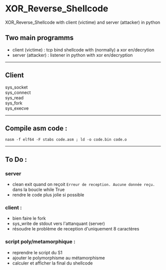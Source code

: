 # XOR_Reverse_Shellcode
XOR_Reverse_Shellcode with client (victime) and server (attacker) in python <br>

## Two main programms 
 - client (victime) : tcp bind shellcode with (normally) a xor en/decrytion
 - server (attacker) : listener in python with xor en/decryption

----

## Client 

sys_socket <br>
sys_connect <br>
sys_read <br> 
sys_fork <br>
sys_execve <br>

----

## Compile asm code :
```
nasm -f elf64 -F stabs code.asm ; ld -o code.bin code.o
```
----
## To Do :

### server 

- clean exit quand on reçoit ```Erreur de reception. Aucune donnée reçu.``` dans la boucle while True
- rendre le code plus jolie si possible

### client : 

- bien faire le fork
- sys_write de stdout vers l'attanquant (server)
- résoudre le problème de reception d'uniquement 8 caractères

### script poly/metamorphique :

- reprendre le script du S1
- ajouter le polymorphisme au métamorphisme
- calculer et afficher la final du shellcode 